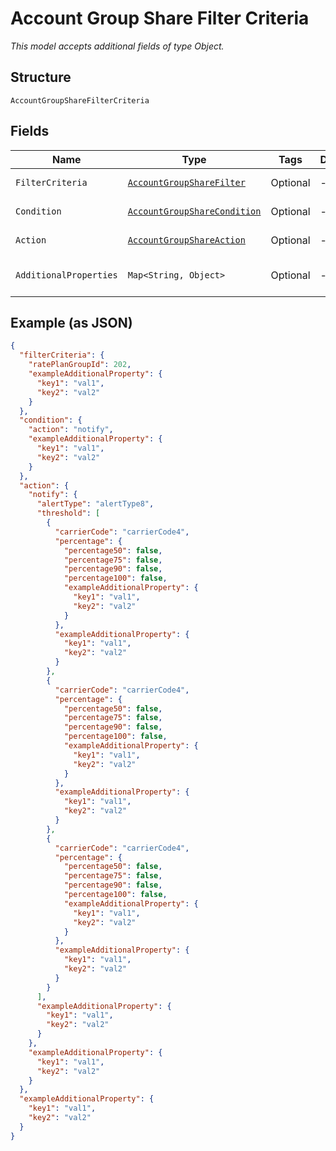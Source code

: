 
# Account Group Share Filter Criteria

*This model accepts additional fields of type Object.*

## Structure

`AccountGroupShareFilterCriteria`

## Fields

| Name | Type | Tags | Description | Getter | Setter |
|  --- | --- | --- | --- | --- | --- |
| `FilterCriteria` | [`AccountGroupShareFilter`](../../doc/models/account-group-share-filter.md) | Optional | - | AccountGroupShareFilter getFilterCriteria() | setFilterCriteria(AccountGroupShareFilter filterCriteria) |
| `Condition` | [`AccountGroupShareCondition`](../../doc/models/account-group-share-condition.md) | Optional | - | AccountGroupShareCondition getCondition() | setCondition(AccountGroupShareCondition condition) |
| `Action` | [`AccountGroupShareAction`](../../doc/models/account-group-share-action.md) | Optional | - | AccountGroupShareAction getAction() | setAction(AccountGroupShareAction action) |
| `AdditionalProperties` | `Map<String, Object>` | Optional | - | Object getAdditionalProperty(String key) | additionalProperty(String key, Object value) |

## Example (as JSON)

```json
{
  "filterCriteria": {
    "ratePlanGroupId": 202,
    "exampleAdditionalProperty": {
      "key1": "val1",
      "key2": "val2"
    }
  },
  "condition": {
    "action": "notify",
    "exampleAdditionalProperty": {
      "key1": "val1",
      "key2": "val2"
    }
  },
  "action": {
    "notify": {
      "alertType": "alertType8",
      "threshold": [
        {
          "carrierCode": "carrierCode4",
          "percentage": {
            "percentage50": false,
            "percentage75": false,
            "percentage90": false,
            "percentage100": false,
            "exampleAdditionalProperty": {
              "key1": "val1",
              "key2": "val2"
            }
          },
          "exampleAdditionalProperty": {
            "key1": "val1",
            "key2": "val2"
          }
        },
        {
          "carrierCode": "carrierCode4",
          "percentage": {
            "percentage50": false,
            "percentage75": false,
            "percentage90": false,
            "percentage100": false,
            "exampleAdditionalProperty": {
              "key1": "val1",
              "key2": "val2"
            }
          },
          "exampleAdditionalProperty": {
            "key1": "val1",
            "key2": "val2"
          }
        },
        {
          "carrierCode": "carrierCode4",
          "percentage": {
            "percentage50": false,
            "percentage75": false,
            "percentage90": false,
            "percentage100": false,
            "exampleAdditionalProperty": {
              "key1": "val1",
              "key2": "val2"
            }
          },
          "exampleAdditionalProperty": {
            "key1": "val1",
            "key2": "val2"
          }
        }
      ],
      "exampleAdditionalProperty": {
        "key1": "val1",
        "key2": "val2"
      }
    },
    "exampleAdditionalProperty": {
      "key1": "val1",
      "key2": "val2"
    }
  },
  "exampleAdditionalProperty": {
    "key1": "val1",
    "key2": "val2"
  }
}
```

